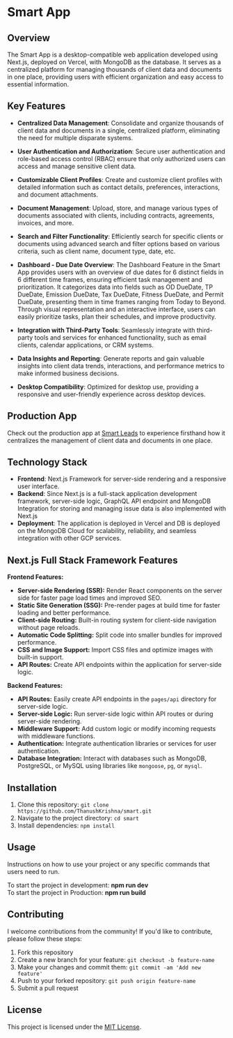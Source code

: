 # Smart App

## Overview

The Smart App is a desktop-compatible web application developed using Next.js, deployed on Vercel, with MongoDB as the database. It serves as a centralized platform for managing thousands of client data and documents in one place, providing users with efficient organization and easy access to essential information.

## Key Features

- **Centralized Data Management**: Consolidate and organize thousands of client data and documents in a single, centralized platform, eliminating the need for multiple disparate systems.

- **User Authentication and Authorization**: Secure user authentication and role-based access control (RBAC) ensure that only authorized users can access and manage sensitive client data.

- **Customizable Client Profiles**: Create and customize client profiles with detailed information such as contact details, preferences, interactions, and document attachments.

- **Document Management**: Upload, store, and manage various types of documents associated with clients, including contracts, agreements, invoices, and more.

- **Search and Filter Functionality**: Efficiently search for specific clients or documents using advanced search and filter options based on various criteria, such as client name, document type, date, etc.

- **Dashboard - Due Date Overview**: The Dashboard Feature in the Smart App provides users with an overview of due dates for 6 distinct fields in 6 different time frames, ensuring efficient task management and prioritization. It categorizes data into fields such as OD DueDate, TP DueDate, Emission DueDate, Tax DueDate, Fitness DueDate, and Permit DueDate, presenting them in time frames ranging from Today to Beyond. Through visual representation and an interactive interface, users can easily prioritize tasks, plan their schedules, and improve productivity.

- **Integration with Third-Party Tools**: Seamlessly integrate with third-party tools and services for enhanced functionality, such as email clients, calendar applications, or CRM systems.

- **Data Insights and Reporting**: Generate reports and gain valuable insights into client data trends, interactions, and performance metrics to make informed business decisions.

- **Desktop Compatibility**: Optimized for desktop use, providing a responsive and user-friendly experience across desktop devices.

## Production App

Check out the production app at [Smart Leads](https://www.smartleads.co.in) to experience firsthand how it centralizes the management of client data and documents in one place.

## Technology Stack

- **Frontend**: Next.js Framework for server-side rendering and a responsive user interface.
- **Backend**: Since Next.js is a full-stack application development framework, server-side logic, GraphQL API endpoint and MongoDB Integration for storing and managing issue data is also implemented with Next.js
- **Deployment**: The application is deployed in Vercel and DB is deployed on the MongoDB Cloud for scalability, reliability, and seamless integration with other GCP services.

## Next.js Full Stack Framework Features

**Frontend Features:**

- **Server-side Rendering (SSR):** Render React components on the server side for faster page load times and improved SEO.
- **Static Site Generation (SSG):** Pre-render pages at build time for faster loading and better performance.
- **Client-side Routing:** Built-in routing system for client-side navigation without page reloads.
- **Automatic Code Splitting:** Split code into smaller bundles for improved performance.
- **CSS and Image Support:** Import CSS files and optimize images with built-in support.
- **API Routes:** Create API endpoints within the application for server-side logic.

**Backend Features:**

- **API Routes:** Easily create API endpoints in the `pages/api` directory for server-side logic.
- **Server-side Logic:** Run server-side logic within API routes or during server-side rendering.
- **Middleware Support:** Add custom logic or modify incoming requests with middleware functions.
- **Authentication:** Integrate authentication libraries or services for user authentication.
- **Database Integration:** Interact with databases such as MongoDB, PostgreSQL, or MySQL using libraries like `mongoose`, `pg`, or `mysql`.

  
## Installation

1. Clone this repository: `git clone https://github.com/ThanushKrishna/smart.git`
2. Navigate to the project directory: `cd smart`
3. Install dependencies: `npm install`

## Usage

Instructions on how to use your project or any specific commands that users need to run.

To start the project in development: **npm run dev**
<br/>
To start the project in Production: **npm run build**


## Contributing

I welcome contributions from the community! If you'd like to contribute, please follow these steps:
1. Fork this repository
2. Create a new branch for your feature: `git checkout -b feature-name`
3. Make your changes and commit them: `git commit -am 'Add new feature'`
4. Push to your forked repository: `git push origin feature-name`
5. Submit a pull request

## License

This project is licensed under the [MIT License](LICENSE).
